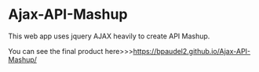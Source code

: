 # Ajax-API-Mashup
This web app uses jquery AJAX heavily to create API Mashup.

You can see the final product here>>>https://bpaudel2.github.io/Ajax-API-Mashup/
